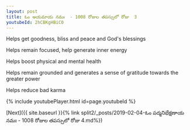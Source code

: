 ```yaml
---
layout: post
title: ఓం అయమాయ నమః  - 1008 రోజుల తపస్సులో రోజు  3
youtubeId: 2hCBKgHBiC0
---
```

 
 
Helps get goodness, bliss and peace and God's blessings
 
Helps remain focused, help generate inner energy 
 
Helps boost physical and mental health 
 
Helps remain grounded and generates a sense of gratitude towards the greater power 
 
Helps reduce bad karma
 
 
 
 


{% include youtubePlayer.html id=page.youtubeId %}
 
[Next]({{ site.baseurl }}{% link  split2/_posts/2019-02-04-ఓం పద్మనిభేక్షణాయ నమః  - 1008 రోజుల తపస్సులో రోజు  4.md%})
 

